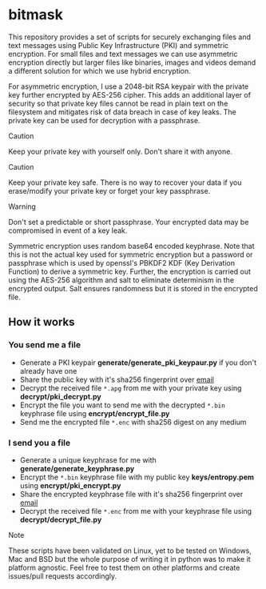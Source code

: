 # bitmask
This repository provides a set of scripts for securely exchanging files and text messages using Public Key Infrastructure (PKI) and symmetric encryption. For small files and text messages we can use asymmetric encryption directly but larger files like binaries, images and videos demand a different solution for which we use hybrid encryption.  

For asymmetric encryption, I use a 2048-bit RSA keypair with the private key further encrypted by AES-256 cipher. This adds an additional layer of security so that private key files cannot be read in plain text on the filesystem and mitigates risk of data breach in case of key leaks. The private key can be used for decryption with a passphrase.

> [!CAUTION]
> Keep your private key with yourself only. Don't share it with anyone.

> [!CAUTION]
> Keep your private key safe. There is no way to recover your data if you erase/modify your private key or forget your key passphrase.

> [!WARNING]
> Don't set a predictable or short passphrase. Your encrypted data may be compromised in event of a key leak.

Symmetric encryption uses random base64 encoded keyphrase. Note that this is not the actual key used for symmetric encryption but a password or passphrase which is used by openssl's PBKDF2 KDF (Key Derivation Function) to derive a symmetric key. Further, the encryption is carried out using the AES-256 algorithm and salt to eliminate determinism in the encrypted output. Salt ensures randomness but it is stored in the encrypted file.

## How it works
### You send me a file
- Generate a PKI keypair **generate/generate_pki_keypaur.py** if you don't already have one
- Share the public key with it's sha256 fingerprint over [email](amoldhamale1105@gmail.com)
- Decrypt the received file `*.apg` from me with your private key using **decrypt/pki_decrypt.py**
- Encrypt the file you want to send me with the decrypted `*.bin` keyphrase file using **encrypt/encrypt_file.py**
- Send me the encrypted file `*.enc` with sha256 digest on any medium

### I send you a file
- Generate a unique keyphrase for me with **generate/generate_keyphrase.py**
- Encrypt the `*.bin` keyphrase file with my public key **keys/entropy.pem** using **encrypt/pki_encrypt.py**
- Share the encrypted keyphrase file with it's sha256 fingerprint over [email](amoldhamale1105@gmail.com)
- Decrypt the received file `*.enc` from me with your keyphrase file using **decrypt/decrypt_file.py**

> [!NOTE]
> These scripts have been validated on Linux, yet to be tested on Windows, Mac and BSD but the whole purpose of writing it in python was to make it platform agnostic. Feel free to test them on other platforms and create issues/pull requests accordingly.  